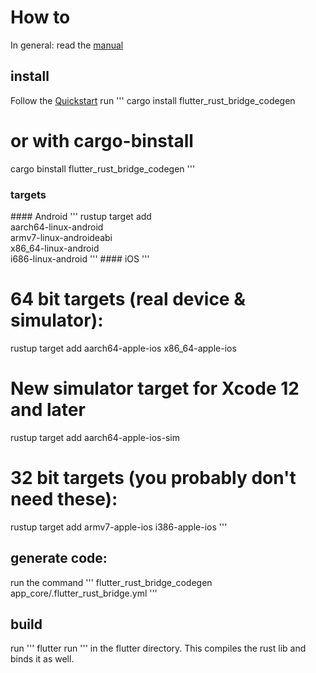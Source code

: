 # How to
In general: read the [manual](https://cjycode.com/flutter_rust_bridge/)

## install
Follow the [Quickstart](https://cjycode.com/flutter_rust_bridge/quickstart.html)
run
'''
cargo install flutter_rust_bridge_codegen
# or with cargo-binstall
cargo binstall flutter_rust_bridge_codegen
'''
### targets
#### Android
'''
rustup target add \
    aarch64-linux-android \
    armv7-linux-androideabi \
    x86_64-linux-android \
    i686-linux-android
'''
#### iOS
'''
# 64 bit targets (real device & simulator):
rustup target add aarch64-apple-ios x86_64-apple-ios
# New simulator target for Xcode 12 and later
rustup target add aarch64-apple-ios-sim
# 32 bit targets (you probably don't need these):
rustup target add armv7-apple-ios i386-apple-ios
'''
## generate code:
run the command
'''
flutter_rust_bridge_codegen app_core/.flutter_rust_bridge.yml
'''
## build
run
'''
flutter run
'''
in the flutter directory. This compiles the rust lib and binds it as well.